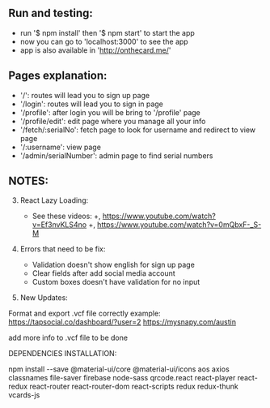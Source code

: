 ## Run and testing:

- run '$ npm install' then '$ npm start' to start the app
- now you can go to 'localhost:3000' to see the app
- app is also available in 'http://onthecard.me/'

## Pages explanation:

- '/': routes will lead you to sign up page
- '/login': routes will lead you to sign in page
- '/profile': after login you will be bring to '/profile' page
- '/profile/edit': edit page where you manage all your info
- '/fetch/:serialNo': fetch page to look for username and redirect to view page
- '/:username': view page
- '/admin/serialNumber': admin page to find serial numbers

## NOTES:

3. React Lazy Loading:

   - See these videos:
     +, https://www.youtube.com/watch?v=Ef3nvKLS4no
     +, https://www.youtube.com/watch?v=0mQbxF-_S-M

4. Errors that need to be fix:

   - Validation doesn't show english for sign up page
   - Clear fields after add social media account
   - Custom boxes doesn't have validation for no input

5. New Updates:

Format and export .vcf file correctly
example:
https://tapsocial.co/dashboard/?user=2
https://mysnapy.com/austin

add more info to .vcf file to be done

DEPENDENCIES INSTALLATION:

npm install --save @material-ui/core @material-ui/icons aos axios classnames file-saver firebase node-sass qrcode.react react-player react-redux react-router react-router-dom react-scripts redux redux-thunk vcards-js
